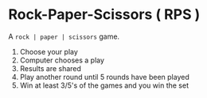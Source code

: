 # Rock-Paper-Scissors ( RPS )

A `rock | paper | scissors` game.

1. Choose your play
2. Computer chooses a play
3. Results are shared
4. Play another round until 5 rounds have been played
5. Win at least 3/5's of the games and you win the set
